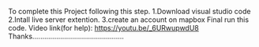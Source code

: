 To  complete this Project following this step.
1.Download visual studio code
2.Intall live server extention.
3.create an account on mapbox
Final run this code.
Video link(for help): https://youtu.be/_6URwupwdU8
Thanks..............................................
